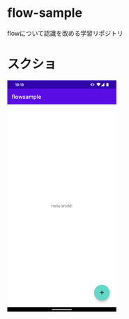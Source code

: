 # flow-sample

flowについて認識を改める学習リポジトリ

# スクショ

<img src="https://github.com/kako351/flow-sample/blob/main/images/Screenshot_20210904-181831.png"  width=250 />

